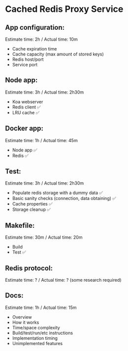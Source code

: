 # Cached Redis Proxy Service

## App configuration:
Estimate time: 2h / Actual time: 10m
- Cache expiration time
- Cache capacity (max amount of stored keys)
- Redis host/port
- Service port

## Node app:
Estimate time: 3h / Actual time: 2h30m
- Koa webserver
- Redis client ✅
- LRU cache ✅

## Docker app:
Estimate time: 1h / Actual time: 45m
- Node app ✅
- Redis ✅

## Test:
Estimate time: 3h / Actual time: 2h30m
- Populate redis storage with a dummy data ✅
- Basic sanity checks (connection, data obtaining) ✅
- Cache properties ✅
- Storage cleanup ✅

## Makefile:
Estimate time: 30m / Actual time: 20m
- Build
- Test ✅

## Redis protocol:
Estimate time: ? / Actual time: ? (some research required)

## Docs:
Estimate time: 1h / Actual time: 15m
- Overview
- How it works
- Time/space complexity
- Build/test/run/etc instructions
- Implementation timing
- Unimplemented features
